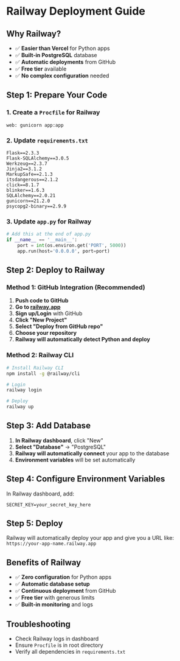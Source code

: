 # Railway Deployment Guide

## Why Railway?
- ✅ **Easier than Vercel** for Python apps
- ✅ **Built-in PostgreSQL** database
- ✅ **Automatic deployments** from GitHub
- ✅ **Free tier** available
- ✅ **No complex configuration** needed

## Step 1: Prepare Your Code

### 1. Create a `Procfile` for Railway
```
web: gunicorn app:app
```

### 2. Update `requirements.txt`
```
Flask==2.3.3
Flask-SQLAlchemy==3.0.5
Werkzeug==2.3.7
Jinja2==3.1.2
MarkupSafe==2.1.3
itsdangerous==2.1.2
click==8.1.7
blinker==1.6.3
SQLAlchemy==2.0.21
gunicorn==21.2.0
psycopg2-binary==2.9.9
```

### 3. Update `app.py` for Railway
```python
# Add this at the end of app.py
if __name__ == '__main__':
    port = int(os.environ.get('PORT', 5000))
    app.run(host='0.0.0.0', port=port)
```

## Step 2: Deploy to Railway

### Method 1: GitHub Integration (Recommended)
1. **Push code to GitHub**
2. **Go to [railway.app](https://railway.app)**
3. **Sign up/Login** with GitHub
4. **Click "New Project"**
5. **Select "Deploy from GitHub repo"**
6. **Choose your repository**
7. **Railway will automatically detect Python and deploy**

### Method 2: Railway CLI
```bash
# Install Railway CLI
npm install -g @railway/cli

# Login
railway login

# Deploy
railway up
```

## Step 3: Add Database

1. **In Railway dashboard**, click "New"
2. **Select "Database"** → "PostgreSQL"
3. **Railway will automatically connect** your app to the database
4. **Environment variables** will be set automatically

## Step 4: Configure Environment Variables

In Railway dashboard, add:
```
SECRET_KEY=your_secret_key_here
```

## Step 5: Deploy

Railway will automatically deploy your app and give you a URL like:
`https://your-app-name.railway.app`

## Benefits of Railway
- ✅ **Zero configuration** for Python apps
- ✅ **Automatic database setup**
- ✅ **Continuous deployment** from GitHub
- ✅ **Free tier** with generous limits
- ✅ **Built-in monitoring** and logs

## Troubleshooting
- Check Railway logs in dashboard
- Ensure `Procfile` is in root directory
- Verify all dependencies in `requirements.txt` 